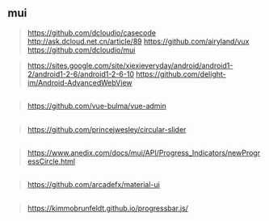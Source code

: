 ## mui
> https://github.com/dcloudio/casecode
> http://ask.dcloud.net.cn/article/89
> https://github.com/airyland/vux
> https://github.com/dcloudio/mui

> https://sites.google.com/site/xiexieveryday/android/android1-2/android1-2-6/android1-2-6-10
> https://github.com/delight-im/Android-AdvancedWebView
## 
> https://github.com/vue-bulma/vue-admin
##
> https://github.com/princejwesley/circular-slider
## 
> https://www.anedix.com/docs/mui/API/Progress_Indicators/newProgressCircle.html
##
> https://github.com/arcadefx/material-ui
##
> https://kimmobrunfeldt.github.io/progressbar.js/
